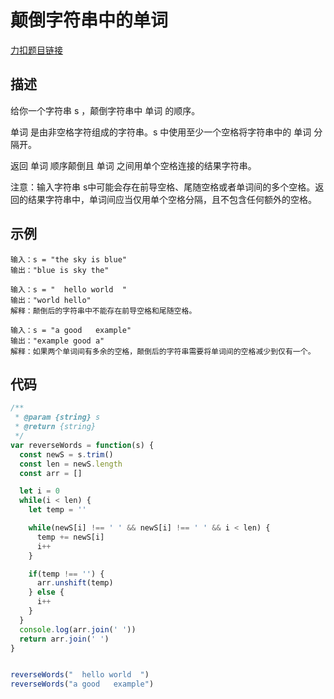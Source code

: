 # 颠倒字符串中的单词

[力扣题目链接](https://leetcode-cn.com/problems/reverse-words-in-a-string/)

## 描述
给你一个字符串 s ，颠倒字符串中 单词 的顺序。

单词 是由非空格字符组成的字符串。s 中使用至少一个空格将字符串中的 单词 分隔开。

返回 单词 顺序颠倒且 单词 之间用单个空格连接的结果字符串。

注意：输入字符串 s中可能会存在前导空格、尾随空格或者单词间的多个空格。返回的结果字符串中，单词间应当仅用单个空格分隔，且不包含任何额外的空格。

## 示例
```
输入：s = "the sky is blue"
输出："blue is sky the"

输入：s = "  hello world  "
输出："world hello"
解释：颠倒后的字符串中不能存在前导空格和尾随空格。

输入：s = "a good   example"
输出："example good a"
解释：如果两个单词间有多余的空格，颠倒后的字符串需要将单词间的空格减少到仅有一个。
```

## 代码
```javascript
/**
 * @param {string} s
 * @return {string}
 */
var reverseWords = function(s) {
  const newS = s.trim()
  const len = newS.length
  const arr = []

  let i = 0
  while(i < len) {
    let temp = ''

    while(newS[i] !== ' ' && newS[i] !== ' ' && i < len) {
      temp += newS[i]
      i++
    }

    if(temp !== '') {
      arr.unshift(temp)
    } else {
      i++
    }
  }
  console.log(arr.join(' '))
  return arr.join(' ')
}


reverseWords("  hello world  ")
reverseWords("a good   example")
```
